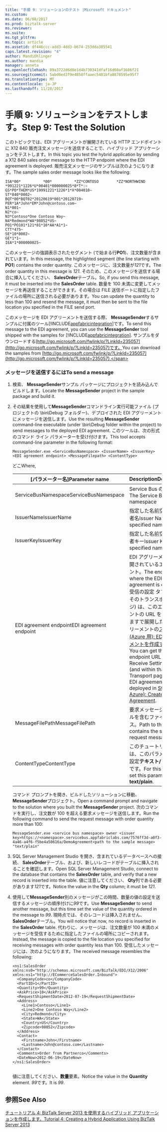 ```yaml
---
title: "手順 9: ソリューションのテスト |Microsoft ドキュメント"
ms.custom: 
ms.date: 06/08/2017
ms.prod: biztalk-server
ms.reviewer: 
ms.suite: 
ms.tgt_pltfrm: 
ms.topic: article
ms.assetid: df446ccc-add3-4dd3-b674-253dda385541
caps.latest.revision: "4"
author: MandiOhlinger
ms.author: mandia
manager: anneta
ms.openlocfilehash: 89a3722d6d8e1d4b730341dfaf16d60af1686f21
ms.sourcegitcommit: 5abd0ed3f9e4858ffaaec5481bfa8878595e95f7
ms.translationtype: MT
ms.contentlocale: ja-JP
ms.lasthandoff: 11/28/2017
---
```

# <a name="step-9-test-the-solution"></a><span data-ttu-id="1c764-102">手順 9: ソリューションをテストします。</span><span class="sxs-lookup"><span data-stu-id="1c764-102">Step 9: Test the Solution</span></span>
<span data-ttu-id="1c764-103">このトピックでは、EDI アグリーメントが展開されている HTTP エンドポイントに X12 840 販売注文メッセージを送信することで、ハイブリッド アプリケーションをテストします。</span><span class="sxs-lookup"><span data-stu-id="1c764-103">In this topic you test the hybrid application by sending a X12 840 sales order message to the HTTP endpoint where the EDI agreement is deployed.</span></span> <span data-ttu-id="1c764-104">販売注文メッセージのサンプルは次のようになります。</span><span class="sxs-lookup"><span data-stu-id="1c764-104">The sample sales order message looks like the following:</span></span>  
  
```  
ISA*00*          *00*          *ZZ*CONTOSO        *ZZ*NORTHWIND      *991221*1226*U*00401*000000025*0*T*:~  
GS*PO*THEM*US*19991221*1226*1*X*004010~  
ST*840*0002~  
BQT*00*BQT02*20120619*001*20120719~  
PER*1A*John*EM*John@contoso.com~  
N1*001~  
N2*co~  
N3*Contoso*One Contoso Way~  
N4*Redmond*WA*98052*US~  
PO1*PO101*121*01*10*AA*A1*1~  
CTT*475~  
SE*10*0002~  
GE*1*1~  
IEA*1*000000025~  
```  
  
 <span data-ttu-id="1c764-105">このメッセージの強調表示されたセグメント (で始まる行**PO1**)、注文数量が含まれています。</span><span class="sxs-lookup"><span data-stu-id="1c764-105">In this message, the highlighted segment (the line starting with **PO1**) contains the order quantity.</span></span> <span data-ttu-id="1c764-106">このメッセージに、注文数量が*121*です。</span><span class="sxs-lookup"><span data-stu-id="1c764-106">The order quantity in this message is *121*.</span></span> <span data-ttu-id="1c764-107">そのため、このメッセージを送信する場合に挿入してください、 **SalesOrder**テーブル。</span><span class="sxs-lookup"><span data-stu-id="1c764-107">So, if you send this message, it must be inserted into the **SalesOrder** table.</span></span> <span data-ttu-id="1c764-108">数量を 100 未満に変更してメッセージを再送信することができます。その場合は FILE 送信ポートに指定したファイルの場所に送信される必要があります。</span><span class="sxs-lookup"><span data-stu-id="1c764-108">You can update the quantity to less than 100 and resend the message, it must then be sent to the file location you specified in the FILE send port.</span></span>  
  
 <span data-ttu-id="1c764-109">このメッセージを EDI アグリーメントを送信する際、 **MessageSender**するサンプルに付属のツール[!INCLUDE[appfabricintegration](../includes/appfabricintegration-md.md)]です。</span><span class="sxs-lookup"><span data-stu-id="1c764-109">To send this message to the EDI agreement, you can use the **MessageSender** tool shipped with the samples for [!INCLUDE[appfabricintegration](../includes/appfabricintegration-md.md)].</span></span> <span data-ttu-id="1c764-110">サンプルをダウンロードする[http://go.microsoft.com/fwlink/p/?LinkId=235057](http://go.microsoft.com/fwlink/p/?LinkId=235057)です。</span><span class="sxs-lookup"><span data-stu-id="1c764-110">You can download the samples from [http://go.microsoft.com/fwlink/p/?LinkId=235057](http://go.microsoft.com/fwlink/p/?LinkId=235057).</span></span>  
  
### <a name="to-send-a-message"></a><span data-ttu-id="1c764-111">メッセージを送信するには</span><span class="sxs-lookup"><span data-stu-id="1c764-111">To send a message</span></span>  
  
1.  <span data-ttu-id="1c764-112">検索、 **MessageSender**サンプル パッケージにプロジェクトを読み込んでビルドします。</span><span class="sxs-lookup"><span data-stu-id="1c764-112">Locate the **MessageSender** project in the sample package and build it.</span></span>  
  
2.  <span data-ttu-id="1c764-113">その結果を使用して**MessageSender**コマンドライン実行可能ファイル (プロジェクトの \bin\Debug フォルダー)、デプロイされた EDI アグリーメントにメッセージを送信します。</span><span class="sxs-lookup"><span data-stu-id="1c764-113">Use the resulting **MessageSender** command-line executable (under \bin\Debug folder within the project) to send messages to the deployed EDI agreement.</span></span> <span data-ttu-id="1c764-114">このツールは、次の形式のコマンド ライン パラメーターを受け付けます。</span><span class="sxs-lookup"><span data-stu-id="1c764-114">This tool accepts command-line parameter in the following format:</span></span>  
  
    ```  
    MessageSender.exe <ServiceBusNamespace> <IssuerName> <IssuerKey> <EDI agreement endpoint> <MessageFilepath> <ContentType>  
    ```  
  
     <span data-ttu-id="1c764-115">どこ</span><span class="sxs-lookup"><span data-stu-id="1c764-115">Where,</span></span>  
  
    |<span data-ttu-id="1c764-116">[パラメーター名]</span><span class="sxs-lookup"><span data-stu-id="1c764-116">Parameter name</span></span>|<span data-ttu-id="1c764-117">Description</span><span class="sxs-lookup"><span data-stu-id="1c764-117">Description</span></span>|  
    |--------------------|-----------------|  
    |<span data-ttu-id="1c764-118">ServiceBusNamespace</span><span class="sxs-lookup"><span data-stu-id="1c764-118">ServiceBusNamespace</span></span>|<span data-ttu-id="1c764-119">Service Bus の名前空間</span><span class="sxs-lookup"><span data-stu-id="1c764-119">The Service Bus namespace</span></span>|  
    |<span data-ttu-id="1c764-120">IssuerName</span><span class="sxs-lookup"><span data-stu-id="1c764-120">IssuerName</span></span>|<span data-ttu-id="1c764-121">指定した名前空間の発行者名</span><span class="sxs-lookup"><span data-stu-id="1c764-121">Issuer Name for the specified namespace</span></span>|  
    |<span data-ttu-id="1c764-122">IssuerKey</span><span class="sxs-lookup"><span data-stu-id="1c764-122">IssuerKey</span></span>|<span data-ttu-id="1c764-123">指定した名前空間の発行者キー</span><span class="sxs-lookup"><span data-stu-id="1c764-123">Issuer Key for the specified namespace</span></span>|  
    |<span data-ttu-id="1c764-124">EDI agreement endpoint</span><span class="sxs-lookup"><span data-stu-id="1c764-124">EDI agreement endpoint</span></span>|<span data-ttu-id="1c764-125">EDI アグリーメントが展開されているエンドポイント。</span><span class="sxs-lookup"><span data-stu-id="1c764-125">The endpoint where the EDI agreement is deployed.</span></span> <span data-ttu-id="1c764-126">受信の設定 タブから (とそのトランスポート ページ) は、このエンドポイントの URL を取得できますで展開した EDI アグリーメントの[ステップ 2 (Azure 用): EDI アグリーメントを作成する](../core/step-2-for-azure-create-an-edi-agreement.md)です。</span><span class="sxs-lookup"><span data-stu-id="1c764-126">You can get this endpoint URL from the Receive Settings tab (and within that, the Transport page) of the EDI agreement you deployed in [Step 2 (For Azure): Create an EDI Agreement](../core/step-2-for-azure-create-an-edi-agreement.md).</span></span>|  
    |<span data-ttu-id="1c764-127">MessageFilePath</span><span class="sxs-lookup"><span data-stu-id="1c764-127">MessageFilePath</span></span>|<span data-ttu-id="1c764-128">要求メッセージのサンプルを含むファイルのパス。</span><span class="sxs-lookup"><span data-stu-id="1c764-128">Path to the file that contains the sample request message.</span></span>|  
    |<span data-ttu-id="1c764-129">ContentType</span><span class="sxs-lookup"><span data-stu-id="1c764-129">ContentType</span></span>|<span data-ttu-id="1c764-130">このチュートリアルでは、このパラメーターを設定**テキスト/プレーン**です。</span><span class="sxs-lookup"><span data-stu-id="1c764-130">For this tutorial, set this parameter to **text/plain**.</span></span>|  
  
     <span data-ttu-id="1c764-131">コマンド プロンプトを開き、ビルドしたソリューションに移動、 **MessageSender**プロジェクト。</span><span class="sxs-lookup"><span data-stu-id="1c764-131">Open a command prompt and navigate to the solution where you built the **MessageSender** project.</span></span> <span data-ttu-id="1c764-132">次のコマンドを実行し、注文数が 100 を超える要求メッセージを送信します。</span><span class="sxs-lookup"><span data-stu-id="1c764-132">Run the following command to send the request message with order quantity more than 100:</span></span>  
  
    ```  
    MessageSender.exe <service bus namespace> owner <issuer key>https://<namespace>.servicebus.appfabriclabs.com/7576ff3d-a0f3-4a46-a4f6-f5be4a50616a/DemoAgreement<path to the sample message> "text/plain"  
    ```  
  
3.  <span data-ttu-id="1c764-133">SQL Server Management Studio を開き、含まれているデータベースへの接続、 **SalesOrder**テーブル、および、新しいレコードがテーブルに挿入されることを確認します。</span><span class="sxs-lookup"><span data-stu-id="1c764-133">Open SQL Server Management Studio, connect to the database that contains the **SalesOrder** table, and verify that a new record is inserted into the table.</span></span> <span data-ttu-id="1c764-134">値に注意してください、 **Qty**列である必要があります*121*です。</span><span class="sxs-lookup"><span data-stu-id="1c764-134">Notice the value in the **Qty** column; it must be *121*.</span></span>  
  
4.  <span data-ttu-id="1c764-135">使用して**MessageSender**別のメッセージがこの時間、数量の値の設定を送信するメッセージの順序付けに*99*です。</span><span class="sxs-lookup"><span data-stu-id="1c764-135">Use **MessageSender** to send another message, but this time set the value of the quantity ordered in the message to *99*.</span></span> <span data-ttu-id="1c764-136">現時点では、そのレコードは挿入されません、 **SalesOrder**テーブル。</span><span class="sxs-lookup"><span data-stu-id="1c764-136">You will notice that now, no record is inserted in the **SalesOrder** table.</span></span> <span data-ttu-id="1c764-137">代わりに、メッセージは、注文数量が 100 未満のメッセージを受信するために指定したファイルの場所にコピーされます。</span><span class="sxs-lookup"><span data-stu-id="1c764-137">Instead, the message is copied to the file location you specified for receiving messages with order quantity less than 100.</span></span> <span data-ttu-id="1c764-138">受信したメッセージには、次のようになります。</span><span class="sxs-lookup"><span data-stu-id="1c764-138">The received message resembles the following:</span></span>  
  
    ```  
    <ns1:SalesOrder xmlns:ns0="http://schemas.microsoft.com/BizTalk/EDI/X12/2006" xmlns:ns1="http://ECommerceSalesOrder.Inbound">  
      <CompanyCode>co</CompanyCode>  
      <PartID>1</PartID>  
      <Quantity>99</Quantity>  
      <AskPrice>10</AskPrice>  
      <RequestShipmentDate>2012-07-19</RequestShipmentDate>  
      <Address>  
        <Line1>Contoso</Line1>  
        <Line2>One Contoso Way</Line2>  
        <City>Redmond</City>  
        <State>WA</State>  
        <Country>US</Country>  
        <Zipcode>98052</Zipcode>  
      </Address>  
      <Contact>  
        <Firstname>John</Firstname>  
        <Lastname>John@contoso.com</Lastname>  
      </Contact>  
      <Comments>Order from Partnerco</Comments>  
      <DateNow>2012-06-19</DateNow>  
    </ns1:SalesOrder>  
  
    ```  
  
     <span data-ttu-id="1c764-139">値に注意してください、**数量**要素。</span><span class="sxs-lookup"><span data-stu-id="1c764-139">Notice the value in the **Quantity** element.</span></span> <span data-ttu-id="1c764-140">*99*です。</span><span class="sxs-lookup"><span data-stu-id="1c764-140">It is *99*.</span></span>  
  
## <a name="see-also"></a><span data-ttu-id="1c764-141">参照</span><span class="sxs-lookup"><span data-stu-id="1c764-141">See Also</span></span>  
 [<span data-ttu-id="1c764-142">チュートリアル 4: BizTalk Server 2013 を使用するハイブリッド アプリケーションを作成します。</span><span class="sxs-lookup"><span data-stu-id="1c764-142">Tutorial 4: Creating a Hybrid Application Using BizTalk Server 2013</span></span>](../core/tutorial-4-creating-a-hybrid-application-using-biztalk-server-2013.md)